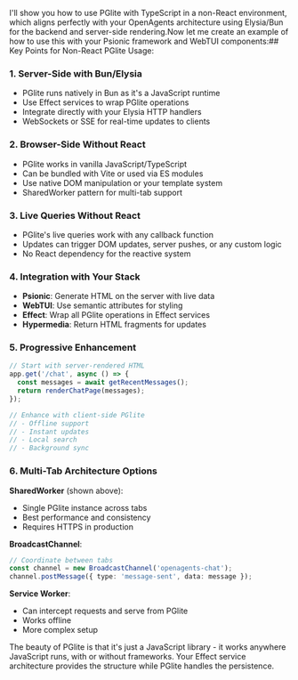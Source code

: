 I'll show you how to use PGlite with TypeScript in a non-React environment, which aligns perfectly with your OpenAgents architecture using Elysia/Bun for the backend and server-side rendering.Now let me create an example of how to use this with your Psionic framework and WebTUI components:## Key Points for Non-React PGlite Usage:

### 1. **Server-Side with Bun/Elysia**
- PGlite runs natively in Bun as it's a JavaScript runtime
- Use Effect services to wrap PGlite operations
- Integrate directly with your Elysia HTTP handlers
- WebSockets or SSE for real-time updates to clients

### 2. **Browser-Side Without React**
- PGlite works in vanilla JavaScript/TypeScript
- Can be bundled with Vite or used via ES modules
- Use native DOM manipulation or your template system
- SharedWorker pattern for multi-tab support

### 3. **Live Queries Without React**
- PGlite's live queries work with any callback function
- Updates can trigger DOM updates, server pushes, or any custom logic
- No React dependency for the reactive system

### 4. **Integration with Your Stack**
- **Psionic**: Generate HTML on the server with live data
- **WebTUI**: Use semantic attributes for styling
- **Effect**: Wrap all PGlite operations in Effect services
- **Hypermedia**: Return HTML fragments for updates

### 5. **Progressive Enhancement**
```typescript
// Start with server-rendered HTML
app.get('/chat', async () => {
  const messages = await getRecentMessages();
  return renderChatPage(messages);
});

// Enhance with client-side PGlite
// - Offline support
// - Instant updates
// - Local search
// - Background sync
```

### 6. **Multi-Tab Architecture Options**

**SharedWorker** (shown above):
- Single PGlite instance across tabs
- Best performance and consistency
- Requires HTTPS in production

**BroadcastChannel**:
```typescript
// Coordinate between tabs
const channel = new BroadcastChannel('openagents-chat');
channel.postMessage({ type: 'message-sent', data: message });
```

**Service Worker**:
- Can intercept requests and serve from PGlite
- Works offline
- More complex setup

The beauty of PGlite is that it's just a JavaScript library - it works anywhere JavaScript runs, with or without frameworks. Your Effect service architecture provides the structure while PGlite handles the persistence.
